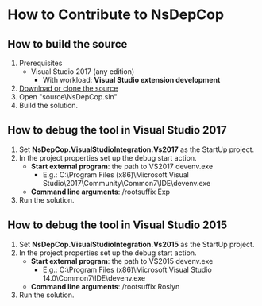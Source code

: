# How to Contribute to NsDepCop

## How to build the source
1. Prerequisites
   * Visual Studio 2017 (any edition)
     * With workload: **Visual Studio extension development**
1. [Download or clone the source](https://github.com/realvizu/NsDepCop)
1. Open "source\NsDepCop.sln"
1. Build the solution.

## How to debug the tool in Visual Studio 2017
1. Set **NsDepCop.VisualStudioIntegration.Vs2017** as the StartUp project.
1. In the project properties set up the debug start action.
   * **Start external program**: the path to VS2017 devenv.exe
     * E.g.: C:\Program Files (x86)\Microsoft Visual Studio\2017\Community\Common7\IDE\devenv.exe
   * **Command line arguments**: /rootsuffix Exp 
1. Run the solution.

## How to debug the tool in Visual Studio 2015
1. Set **NsDepCop.VisualStudioIntegration.Vs2015** as the StartUp project.
1. In the project properties set up the debug start action.
   * **Start external program**: the path to VS2015 devenv.exe
     * E.g.: C:\Program Files (x86)\Microsoft Visual Studio 14.0\Common7\IDE\devenv.exe
   * **Command line arguments**: /rootsuffix Roslyn 
1. Run the solution.
